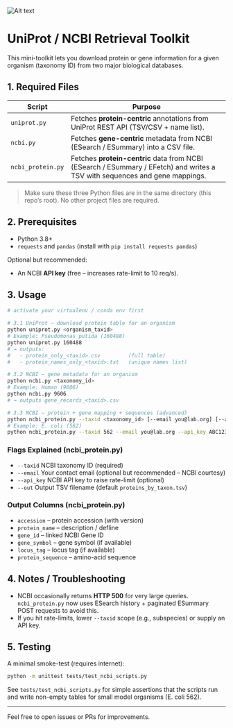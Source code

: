 ![Alt text](taxonomy%to%proteins.png)

# UniProt / NCBI Retrieval Toolkit

This mini-toolkit lets you download protein or gene information for a given organism (taxonomy ID) from two major biological databases.

## 1. Required Files

| Script | Purpose |
|--------|---------|
| `uniprot.py` | Fetches **protein-centric** annotations from UniProt REST API (TSV/CSV + name list). |
| `ncbi.py` | Fetches **gene-centric** metadata from NCBI (ESearch / ESummary) into a CSV file. |
| `ncbi_protein.py` | Fetches **protein-centric** data from NCBI (ESearch / ESummary / EFetch) and writes a TSV with sequences and gene mappings. |

> Make sure these three Python files are in the same directory (this repo’s root). No other project files are required.

## 2. Prerequisites

* Python 3.8+
* `requests` and `pandas` (install with `pip install requests pandas`)

Optional but recommended:
* An NCBI **API key** (free – increases rate-limit to 10 req/s).

## 3. Usage

```bash
# activate your virtualenv / conda env first

# 3.1 UniProt – download protein table for an organism
python uniprot.py <organism_taxid>
# Example: Pseudomonas putida (160488)
python uniprot.py 160488
# → outputs:
#   - protein_only_<taxid>.csv         (full table)
#   - protein_names_only_<taxid>.txt   (unique names list)

# 3.2 NCBI – gene metadata for an organism
python ncbi.py <taxonomy_id>
# Example: Human (9606)
python ncbi.py 9606
# → outputs gene_records_<taxid>.csv

# 3.3 NCBI – protein + gene mapping + sequences (advanced)
python ncbi_protein.py --taxid <taxonomy_id> [--email you@lab.org] [--api_key YOUR_NCBI_KEY] [--out output.tsv]
# Example: E. coli (562)
python ncbi_protein.py --taxid 562 --email you@lab.org --api_key ABC123 --out ecoli_proteins.tsv
```

### Flags Explained (ncbi_protein.py)

* `--taxid`   NCBI taxonomy ID (required)
* `--email`   Your contact email (optional but recommended – NCBI courtesy)
* `--api_key` NCBI API key to raise rate-limit (optional)
* `--out`     Output TSV filename (default `proteins_by_taxon.tsv`)

### Output Columns (ncbi_protein.py)

* `accession` – protein accession (with version)
* `protein_name` – description / defline
* `gene_id` – linked NCBI Gene ID
* `gene_symbol` – gene symbol (if available)
* `locus_tag` – locus tag (if available)
* `protein_sequence` – amino-acid sequence

## 4. Notes / Troubleshooting

* NCBI occasionally returns **HTTP 500** for very large queries. `ncbi_protein.py` now uses ESearch history + paginated ESummary POST requests to avoid this.
* If you hit rate-limits, lower `--taxid` scope (e.g., subspecies) or supply an API key.

## 5. Testing

A minimal smoke-test (requires internet):

```bash
python -m unittest tests/test_ncbi_scripts.py
```

See `tests/test_ncbi_scripts.py` for simple assertions that the scripts run and write non-empty tables for small model organisms (E. coli 562).

---
Feel free to open issues or PRs for improvements.
